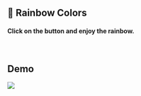 ## :rainbow: Rainbow Colors 
#### Click on the button and enjoy the rainbow.
<br/>

## Demo
![](https://media.giphy.com/media/t9UxDSLwkHXGjDtubH/source.gif)
